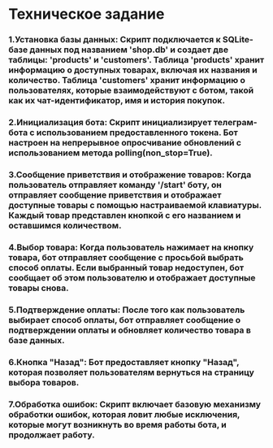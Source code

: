 <h1>Техническое задание</h1>

<h3>1.Установка базы данных: Скрипт подключается к SQLite-базе данных под названием 'shop.db' и создает две таблицы: 'products' и 'customers'. Таблица 'products' хранит информацию о доступных товарах, включая их названия и количество. Таблица 'customers' хранит информацию о пользователях, которые взаимодействуют с ботом, такой как их чат-идентификатор, имя и история покупок.</h3>
<h3>2.Инициализация бота: Скрипт инициализирует телеграм-бота с использованием предоставленного токена. Бот настроен на непрерывное опросчивание обновлений с использованием метода polling(non_stop=True).</h3>
<h3>3.Сообщение приветствия и отображение товаров: Когда пользователь отправляет команду '/start' боту, он отправляет сообщение приветствия и отображает доступные товары с помощью настраиваемой клавиатуры. Каждый товар представлен кнопкой с его названием и оставшимся количеством.</h3>
<h3>4.Выбор товара: Когда пользователь нажимает на кнопку товара, бот отправляет сообщение с просьбой выбрать способ оплаты. Если выбранный товар недоступен, бот сообщает об этом пользователю и отображает доступные товары снова.</h3>
<h3>5.Подтверждение оплаты: После того как пользователь выбирает способ оплаты, бот отправляет сообщение о подтверждении оплаты и обновляет количество товара в базе данных.</h3>
<h3>6.Кнопка "Назад": Бот предоставляет кнопку "Назад", которая позволяет пользователям вернуться на страницу выбора товаров.</h3>
<h3>7.Обработка ошибок: Скрипт включает базовую механизму обработки ошибок, которая ловит любые исключения, которые могут возникнуть во время работы бота, и продолжает работу.</h3>